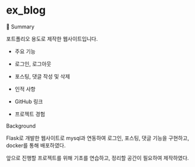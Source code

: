 # ex_blog
📌 Summary

포트폴리오 용도로 제작한 웹사이트입니다.

* 주요 기능
  
 - 로그인, 로그아웃

 - 포스팅, 댓글 작성 및 삭제
 
 - 인적 사항
 
 - GitHub 링크
 
 - 프로젝트 경험

 

Background

Flask로 개발한 웹사이트로 mysql과 연동하여 로그인, 포스팅, 댓글 기능을 구현하고, docker를 통해 배포하였다.

앞으로 진행할 프로젝트를 위해 기초를 연습하고, 정리할 공간이 필요하여 제작하였다. 
